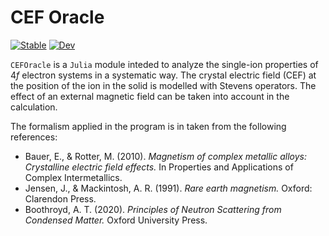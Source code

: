 # CEF Oracle

[![Stable](https://img.shields.io/badge/docs-stable-blue.svg)](https://abehersan.github.io/CEFOracle.jl/stable/)
[![Dev](https://img.shields.io/badge/docs-dev-blue.svg)](https://abehersan.github.io/CEFOracle.jl/dev/)
<!-- [![Build Status](https://travis-ci.com/abehersan/CEFOracle.jl.svg?branch=main)](https://travis-ci.com/abehersan/CEFOracle.jl) -->

`CEFOracle` is a `Julia` module inteded to analyze the single-ion
properties of $4f$ electron systems in a systematic way.
The crystal electric field (CEF) at the position of the ion in the solid is modelled with Stevens operators.
The effect of an external magnetic field can be taken into account in the
calculation.

The formalism applied in the program is in taken from the following references:

- Bauer, E., & Rotter, M. (2010). *Magnetism of complex metallic alloys: Crystalline electric field effects.* In Properties and Applications of Complex Intermetallics.
- Jensen, J., & Mackintosh, A. R. (1991). *Rare earth magnetism.* Oxford: Clarendon Press.
- Boothroyd, A. T. (2020). *Principles of Neutron Scattering from Condensed Matter.* Oxford University Press.

